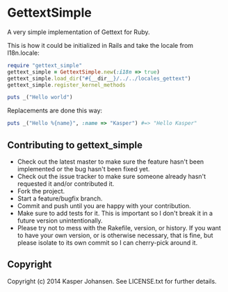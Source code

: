 # GettextSimple

A very simple implementation of Gettext for Ruby.

This is how it could be initialized in Rails and take the locale from I18n.locale:
```ruby
require "gettext_simple"
gettext_simple = GettextSimple.new(:i18n => true)
gettext_simple.load_dir("#{__dir__}/../../locales_gettext")
gettext_simple.register_kernel_methods

puts _("Hello world")
```

Replacements are done this way:
```ruby
puts _("Hello %{name}", :name => "Kasper") #=> "Hello Kasper"
```

## Contributing to gettext_simple
 
* Check out the latest master to make sure the feature hasn't been implemented or the bug hasn't been fixed yet.
* Check out the issue tracker to make sure someone already hasn't requested it and/or contributed it.
* Fork the project.
* Start a feature/bugfix branch.
* Commit and push until you are happy with your contribution.
* Make sure to add tests for it. This is important so I don't break it in a future version unintentionally.
* Please try not to mess with the Rakefile, version, or history. If you want to have your own version, or is otherwise necessary, that is fine, but please isolate to its own commit so I can cherry-pick around it.

## Copyright

Copyright (c) 2014 Kasper Johansen. See LICENSE.txt for
further details.


